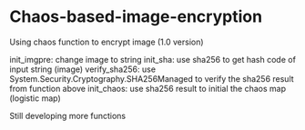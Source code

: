 # Chaos-based-image-encryption
Using chaos function to encrypt image (1.0 version)

init_imgpre: change image to string
init_sha: use sha256 to get hash code of input string (image)
verify_sha256: use System.Security.Cryptography.SHA256Managed to verify the sha256 result from function above
init_chaos: use sha256 result to initial the chaos map (logistic map)

Still developing more functions
